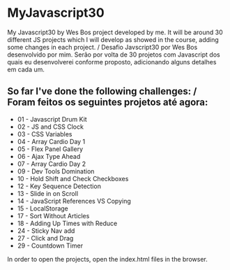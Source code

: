 # MyJavascript30 #

My Javascript30 by Wes Bos project developed by me. It will be around 30 different JS projects which I will develop as showed in the course, adding some changes in each project. / Desafio Javscript30 por Wes Bos desenvolvido por mim. Serão por volta de 30 projetos com Javascript dos quais eu desenvolverei conforme proposto, adicionando alguns detalhes em cada um.

## So far I've done the following challenges: / Foram feitos os seguintes projetos até agora: ##

- 01 - Javascript Drum Kit
- 02 - JS and CSS Clock
- 03 - CSS Variables
- 04 - Array Cardio Day 1
- 05 - Flex Panel Gallery
- 06 - Ajax Type Ahead	
- 07 - Array Cardio Day 2
- 09 - Dev Tools Domination
- 10 - Hold Shift and Check Checkboxes
- 12 - Key Sequence Detection
- 13 - Slide in on Scroll
- 14 - JavaScript References VS Copying
- 15 - LocalStorage
- 17 - Sort Without Articles
- 18 - Adding Up Times with Reduce
- 24 - Sticky Nav	add 
- 27 - Click and Drag	
- 29 - Countdown Timer



In order to open the projects, open the index.html files in the browser.
